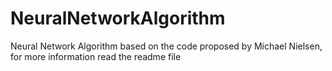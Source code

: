 # NeuralNetworkAlgorithm
Neural Network Algorithm based on the code proposed by Michael Nielsen, for more information read the readme file
